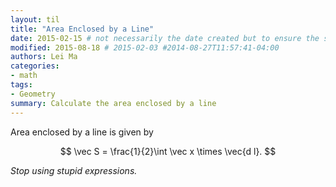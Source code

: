 ```yaml
---
layout: til
title: "Area Enclosed by a Line"
date: 2015-02-15 # not necessarily the date created but to ensure the sorting of posts
modified: 2015-08-18 # 2015-02-03 #2014-08-27T11:57:41-04:00
authors: Lei Ma
categories:
- math
tags:
- Geometry
summary: Calculate the area enclosed by a line
---
```


Area enclosed by a line is given by

$$
\vec S = \frac{1}{2}\int \vec x \times \vec{d l}.
$$

*Stop using stupid expressions.*
